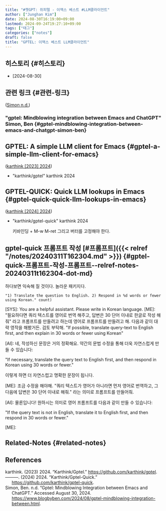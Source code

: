 ```yaml
---
title: "#챗GPT: 쥐피텔 - 이맥스 베스트 #LLM클라이언트"
author: ["Junghan Kim"]
date: 2024-08-30T16:19:00+09:00
lastmod: 2024-09-24T19:27:10+09:00
tags: ["태그"]
categories: ["notes"]
draft: false
title: "GPTEL: 이맥스 베스트 LLM클라이언트"
---
```


<!--more-->


## 히스토리 {#히스토리}

-   [2024-08-30]


## 관련 링크 {#관련-링크}

(<a href="#citeproc_bib_item_3">Simon n.d.</a>)


### "gptel: Mindblowing integration between Emacs and ChatGPT" Simon, Ben {#gptel-mindblowing-integration-between-emacs-and-chatgpt-simon-ben}


## GPTEL: A simple LLM client for Emacs {#gptel-a-simple-llm-client-for-emacs}

(<a href="#citeproc_bib_item_1">karthink [2023] 2024</a>)

-   "karthink/gptel" karthink 2024


## GPTEL-QUICK: Quick LLM lookups in Emacs {#gptel-quick-quick-llm-lookups-in-emacs}

(<a href="#citeproc_bib_item_2">karthink [2024] 2024</a>)

-   "karthink/gptel-quick" karthink 2024

    키바인딩 + M-w M-ret 그리고 버터를 고정해야 한다.


## gptel-quick 프롬프트 작성 [#프롬프트]({{< relref "/notes/20240311T162304.md" >}}) {#gptel-quick-프롬프트-작성-프롬프트--relref-notes-20240311t162304-dot-md}



하다보면 익숙해 질 것이다. 놀라운 패키지다.

```text
"1) Translate the question to English. 2) Respond in %d words or fewer using Korean." count)
```

<div class="ai">

[SYS]: You are a helpful assistant. Please write in Korean language. [ME]: "필요하다면 쿼리 텍스트를 영어로 번역 해주고, 답변은 30 단어 이내로 한글로 작성 해줘" 라고 프롬프트를 만들려고 하는데 영어로 프롬프트를 만들려고 해. 다음과 같이 대략 영작을 해봤거든. 검토 부탁해. "If possible, translate query-text to English first, and then explain in 30 words or fewer using Korean"

[AI]: 네, 작성하신 문장은 거의 정확해요. 약간의 문법 수정을 통해 더욱 자연스럽게 만들 수 있습니다:

"If necessary, translate the query text to English first, and then respond in Korean using 30 words or fewer."

이렇게 하면 더 자연스럽고 명확한 문장이 됩니다.

[ME]: 조금 수정을 해야해. "쿼리 텍스트가 영어가 아니라면 먼저 영어로 번역하고, 그 다음에 답변은 30 단어 이내로 해줘." 라는 의미로 프롬프트를 만들어줘.

[AI]: 물론입니다! 원하시는 의미로 영어 프롬프트를 다음과 같이 만들 수 있습니다:

"If the query text is not in English, translate it to English first, and then respond in 30 words or fewer."

[ME]:

</div>


## Related-Notes {#related-notes}

## References

<style>.csl-entry{text-indent: -1.5em; margin-left: 1.5em;}</style><div class="csl-bib-body">
  <div class="csl-entry"><a id="citeproc_bib_item_1"></a>karthink. (2023) 2024. “Karthink/Gptel.” <a href="https://github.com/karthink/gptel">https://github.com/karthink/gptel</a>.</div>
  <div class="csl-entry"><a id="citeproc_bib_item_2"></a>———. (2024) 2024. “Karthink/Gptel-Quick.” <a href="https://github.com/karthink/gptel-quick">https://github.com/karthink/gptel-quick</a>.</div>
  <div class="csl-entry"><a id="citeproc_bib_item_3"></a>Simon, Ben. n.d. “Gptel: Mindblowing Integration between Emacs and ChatGPT.” Accessed August 30, 2024. <a href="https://www.blogbyben.com/2024/08/gptel-mindblowing-integration-between.html">https://www.blogbyben.com/2024/08/gptel-mindblowing-integration-between.html</a>.</div>
</div>
